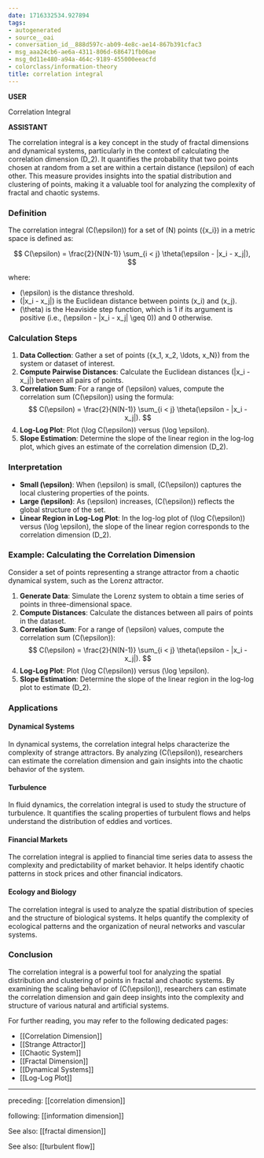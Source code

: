 ```yaml
---
date: 1716332534.927894
tags:
- autogenerated
- source__oai
- conversation_id__888d597c-ab09-4e8c-ae14-867b391cfac3
- msg_aaa24cb6-ae6a-4311-806d-686471fb06ae
- msg_0d11e480-a94a-464c-9189-455000eeacfd
- colorclass/information-theory
title: correlation integral
---
```


**USER**

Correlation Integral


**ASSISTANT**

The correlation integral is a key concept in the study of fractal dimensions and dynamical systems, particularly in the context of calculating the correlation dimension \(D_2\). It quantifies the probability that two points chosen at random from a set are within a certain distance \(\epsilon\) of each other. This measure provides insights into the spatial distribution and clustering of points, making it a valuable tool for analyzing the complexity of fractal and chaotic systems.

### Definition

The correlation integral \(C(\epsilon)\) for a set of \(N\) points \(\{x_i\}\) in a metric space is defined as:

$$
C(\epsilon) = \frac{2}{N(N-1)} \sum_{i < j} \theta(\epsilon - |x_i - x_j|),
$$

where:
- \(\epsilon\) is the distance threshold.
- \(|x_i - x_j|\) is the Euclidean distance between points \(x_i\) and \(x_j\).
- \(\theta\) is the Heaviside step function, which is 1 if its argument is positive (i.e., \(\epsilon - |x_i - x_j| \geq 0\)) and 0 otherwise.

### Calculation Steps

1. **Data Collection**: Gather a set of points \(\{x_1, x_2, \ldots, x_N\}\) from the system or dataset of interest.
2. **Compute Pairwise Distances**: Calculate the Euclidean distances \(|x_i - x_j|\) between all pairs of points.
3. **Correlation Sum**: For a range of \(\epsilon\) values, compute the correlation sum \(C(\epsilon)\) using the formula:
   $$
   C(\epsilon) = \frac{2}{N(N-1)} \sum_{i < j} \theta(\epsilon - |x_i - x_j|).
   $$
4. **Log-Log Plot**: Plot \(\log C(\epsilon)\) versus \(\log \epsilon\).
5. **Slope Estimation**: Determine the slope of the linear region in the log-log plot, which gives an estimate of the correlation dimension \(D_2\).

### Interpretation

- **Small \(\epsilon\)**: When \(\epsilon\) is small, \(C(\epsilon)\) captures the local clustering properties of the points.
- **Large \(\epsilon\)**: As \(\epsilon\) increases, \(C(\epsilon)\) reflects the global structure of the set.
- **Linear Region in Log-Log Plot**: In the log-log plot of \(\log C(\epsilon)\) versus \(\log \epsilon\), the slope of the linear region corresponds to the correlation dimension \(D_2\).

### Example: Calculating the Correlation Dimension

Consider a set of points representing a strange attractor from a chaotic dynamical system, such as the Lorenz attractor.

1. **Generate Data**: Simulate the Lorenz system to obtain a time series of points in three-dimensional space.
2. **Compute Distances**: Calculate the distances between all pairs of points in the dataset.
3. **Correlation Sum**: For a range of \(\epsilon\) values, compute the correlation sum \(C(\epsilon)\):
   $$
   C(\epsilon) = \frac{2}{N(N-1)} \sum_{i < j} \theta(\epsilon - |x_i - x_j|).
   $$
4. **Log-Log Plot**: Plot \(\log C(\epsilon)\) versus \(\log \epsilon\).
5. **Slope Estimation**: Determine the slope of the linear region in the log-log plot to estimate \(D_2\).

### Applications

#### Dynamical Systems

In dynamical systems, the correlation integral helps characterize the complexity of strange attractors. By analyzing \(C(\epsilon)\), researchers can estimate the correlation dimension and gain insights into the chaotic behavior of the system.

#### Turbulence

In fluid dynamics, the correlation integral is used to study the structure of turbulence. It quantifies the scaling properties of turbulent flows and helps understand the distribution of eddies and vortices.

#### Financial Markets

The correlation integral is applied to financial time series data to assess the complexity and predictability of market behavior. It helps identify chaotic patterns in stock prices and other financial indicators.

#### Ecology and Biology

The correlation integral is used to analyze the spatial distribution of species and the structure of biological systems. It helps quantify the complexity of ecological patterns and the organization of neural networks and vascular systems.

### Conclusion

The correlation integral is a powerful tool for analyzing the spatial distribution and clustering of points in fractal and chaotic systems. By examining the scaling behavior of \(C(\epsilon)\), researchers can estimate the correlation dimension and gain deep insights into the complexity and structure of various natural and artificial systems.

For further reading, you may refer to the following dedicated pages:
- [[Correlation Dimension]]
- [[Strange Attractor]]
- [[Chaotic System]]
- [[Fractal Dimension]]
- [[Dynamical Systems]]
- [[Log-Log Plot]]


---

preceding: [[correlation dimension]]  


following: [[information dimension]]

See also: [[fractal dimension]]


See also: [[turbulent flow]]